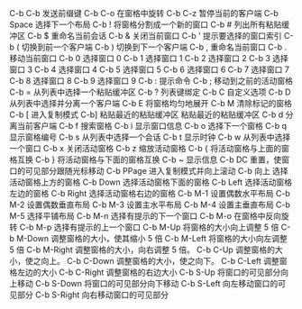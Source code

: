 C-b C-b 发送前缀键
C-b C-o 在窗格中旋转
C-b C-z 暂停当前的客户端
C-b Space 选择下一个布局
C-b ! 将窗格分割成一个新的窗口
C-b # 列出所有粘贴缓冲区
C-b $ 重命名当前会话
C-b & 关闭当前窗口
C-b ' 提示要选择的窗口索引
C-b ( 切换到前一个客户端
C-b ) 切换到下一个客户端
C-b , 重命名当前窗口
C-b . 移动当前窗口
C-b 0 选择窗口 0
C-b 1 选择窗口 1
C-b 2 选择窗口 2
C-b 3 选择窗口 3
C-b 4 选择窗口 4
C-b 5 选择窗口 5
C-b 6 选择窗口 6
C-b 7 选择窗口 7
C-b 8 选择窗口 8
C-b 9 选择窗口 9
C-b : 提示命令
C-b ; 移动到之前的活动窗格
C-b = 从列表中选择一个粘贴缓冲区
C-b ? 列表键绑定
C-b C 自定义选项
C-b D 从列表中选择并分离一个客户端
C-b E 将窗格均匀地展开
C-b M 清除标记的窗格
C-b [ 进入复制模式
C-b] 粘贴最近的粘贴缓冲区 粘贴最近的粘贴缓冲区
C-b d 分离当前客户端
C-b f 搜索窗格
C-b i 显示窗口信息
C-b o 选择下一个窗格
C-b q 显示窗格编号
C-b s 从列表中选择一个会话
C-b t 显示时钟
C-b w 从列表中选择一个窗口
C-b x 关闭活动窗格
C-b z 缩放活动窗格
C-b { 将活动窗格与上面的窗格互换
C-b } 将活动窗格与下面的窗格互换
C-b ~ 显示信息
C-b DC 重置，使窗口的可见部分跟随光标移动
C-b PPage 进入复制模式并向上滚动
C-b 向上 选择活动窗格上方的窗格
C-b Down 选择活动窗格下面的窗格
C-b Left 选择活动窗格左边的窗格
C-b Right 选择活动窗格右边的窗格
C-b M-1 设置偶数水平布局
C-b M-2 设置偶数垂直布局
C-b M-3 设置主水平布局
C-b M-4 设置主垂直布局
C-b M-5 选择平铺布局
C-b M-n 选择有提示的下一个窗口
C-b M-o 在窗格中反向旋转
C-b M-p 选择有提示的上一个窗口
C-b M-Up 将窗格的大小向上调整 5 倍
C-b M-Down 调整窗格的大小，使其缩小 5 倍
C-b M-Left 将窗格的大小向左调整 5 倍
C-b M-Right 调整窗格的大小，向右调整 5 倍。
C-b C-Up 调整窗格的大小，使之向上。
C-b C-Down 调整窗格的大小，使之向下。
C-b C-Left 调整窗格左边的大小
C-b C-Right 调整窗格的右边大小
C-b S-Up 将窗口的可见部分向上移动
C-b S-Down 将窗口的可见部分向下移动
C-b S-Left 向左移动窗口的可见部分
C-b S-Right 向右移动窗口的可见部分
